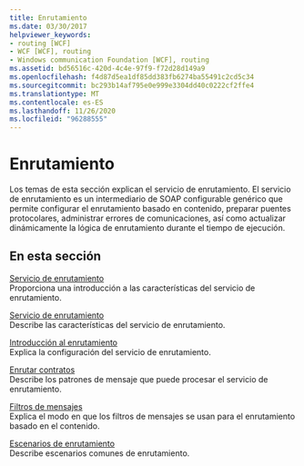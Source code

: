 ```yaml
---
title: Enrutamiento
ms.date: 03/30/2017
helpviewer_keywords:
- routing [WCF]
- WCF [WCF], routing
- Windows communication Foundation [WCF], routing
ms.assetid: bd56516c-420d-4c4e-97f9-f72d28d149a9
ms.openlocfilehash: f4d87d5ea1df85dd383fb6274ba55491c2cd5c34
ms.sourcegitcommit: bc293b14af795e0e999e3304dd40c0222cf2ffe4
ms.translationtype: MT
ms.contentlocale: es-ES
ms.lasthandoff: 11/26/2020
ms.locfileid: "96288555"
---
```

# <a name="routing"></a>Enrutamiento

Los temas de esta sección explican el servicio de enrutamiento. El servicio de enrutamiento es un intermediario de SOAP configurable genérico que permite configurar el enrutamiento basado en contenido, preparar puentes protocolares, administrar errores de comunicaciones, así como actualizar dinámicamente la lógica de enrutamiento durante el tiempo de ejecución.  
  
## <a name="in-this-section"></a>En esta sección  

 [Servicio de enrutamiento](routing-service.md)  
 Proporciona una introducción a las características del servicio de enrutamiento.  
  
 [Servicio de enrutamiento](routing-service.md)  
 Describe las características del servicio de enrutamiento.  
  
 [Introducción al enrutamiento](routing-introduction.md)  
 Explica la configuración del servicio de enrutamiento.  
  
 [Enrutar contratos](routing-contracts.md)  
 Describe los patrones de mensaje que puede procesar el servicio de enrutamiento.  
  
 [Filtros de mensajes](message-filters.md)  
 Explica el modo en que los filtros de mensajes se usan para el enrutamiento basado en el contenido.  
  
 [Escenarios de enrutamiento](routing-scenarios.md)  
 Describe escenarios comunes de enrutamiento.
